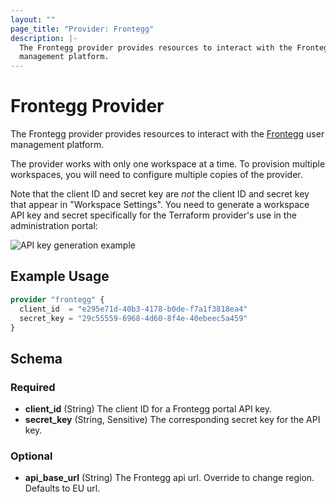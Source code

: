 ```yaml
---
layout: ""
page_title: "Provider: Frontegg"
description: |-
  The Frontegg provider provides resources to interact with the Frontegg user
  management platform.
---
```


# Frontegg Provider

The Frontegg provider provides resources to interact with the [Frontegg] user
management platform.

The provider works with only one workspace at a time. To provision multiple
workspaces, you will need to configure multiple copies of the provider.

Note that the client ID and secret key are *not* the client ID and secret key
that appear in "Workspace Settings". You need to generate a workspace API key
and secret specifically for the Terraform provider's use in the administration
portal:

![API key generation example](https://user-images.githubusercontent.com/882976/132739276-bc72aa75-8c30-452c-b929-85a8d7ffa4d0.png)

## Example Usage

```terraform
provider "frontegg" {
  client_id  = "e295e71d-40b3-4178-b0de-f7a1f3818ea4"
  secret_key = "29c55559-6968-4d60-8f4e-40ebeec5a459"
}
```

<!-- schema generated by tfplugindocs -->
## Schema

### Required

- **client_id** (String) The client ID for a Frontegg portal API key.
- **secret_key** (String, Sensitive) The corresponding secret key for the API key.

### Optional
- **api_base_url** (String) The Frontegg api url. Override to change region. Defaults to EU url.

[Frontegg]: https://frontegg.com
